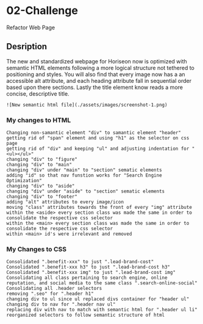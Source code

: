 # 02-Challenge

Refactor Web Page

## Desription

The new and standardized webpage for Horiseon now is optimized with semantic HTML elements following a more logical structure not tethered to positioning and styles. You will also find that every image now has a an accessible alt attribute, and each heading attribute fall in sequential order based upon there sections. Lastly the title element know reads a more concise, descriptive title.

```
![New semantic html file](./assets/images/screenshot-1.png)
```

### My changes to HTML

```
Changing non-samantic element "div" to samantic element "header"
getting rid of "span" element and using "h1" as the selector on css page
getting rid of "div" and keeping "ul" and adjusting indentation for "<ul></ul>"
changing "div" to "figure"
changing "div" to "main"
changing "div" under "main" to "section" sematic elements
adding "id" so that nav funstion works for "Search Engine Optimization"
changing "div" to "aside"
changing "div" under "aside" to "section" sematic elements
changing "div" to "footer"
adding "alt" attributes to every image/icon
moving "class" attributes towards the front of every "img" attribute
within the <aside> every section class was made the same in order to consolidate the respective css selector
within the <main> every section class was made the same in order to consolidate the respective css selector
within <main> id's were irrelevant and removed
```

### My Changes to CSS

```
Consolidated ".benefit-xxx" to just ".lead-brand-cost"
Consolidated ".benefit-xxx h3" to just ".lead-brand-cost h3"
Consolidated ".benefit-xxx img" to just ".lead-brand-cost img"
Consolidating all class pertaining to search engine, online reputation, and social media to the same class ".search-online-social"
Consolidating all .header selectors
removing ".seo" for ".header h1"
changing div to ul since ul replaced divs container for "header ul"
changing div to nav for ".header nav ul"
replacing div with nav to match with semantic html for ".header ul li"
reorganized selectors to follow semantic structure of html
```
